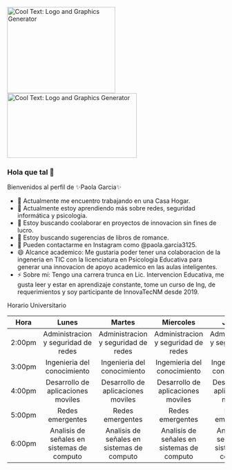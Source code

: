 <a href="https://cdn.discordapp.com" target="_top"><img src="https://cdn.discordapp.com/attachments/774149464680038442/1012531864851988480/unknown.png" width="250" height="200" alt="Cool Text: Logo and Graphics Generator" border="0" /></a>
<a href="https://cdn.discordapp.com" target="_top"><img src="https://cdn.discordapp.com/attachments/774149464680038442/1012536077115985930/unknown.png" width="300" height="150" alt="Cool Text: Logo and Graphics Generator" border="0" /></a>

### Hola que tal 👋

Bienvenidos al perfil de ✨Paola Garcia✨

- 🔭 Actualmente me encuentro trabajando en una Casa Hogar.
- 🌱 Actualmente estoy aprendiendo más sobre redes, seguridad informática y psicologia.
- 👯 Estoy buscando coolaborar en proyectos de innovacion sin fines de lucro.
- 🤔 Estoy buscando sugerencias de libros de romance.
- 💬 Pueden contactarme en Instagram como @paola.garcia3125.
- 😄 Alcance academico: Me gustaria poder tener una colaboracion de la ingeneria en TIC con la licenciatura en Psicologia Educativa para generar una innovacion de apoyo academico en las aulas inteligentes.
- ⚡ Sobre mí: Tengo una carrera trunca en Lic. Intervencion Educativa, me gusta leer y estar en aprendizaje constante, tome un curso de Ing, de requerimientos y soy participante de InnovaTecNM desde 2019.

Horario Universitario

|  Hora  |                    Lunes                   |                   Martes                   |                  Miercoles                 |                   Jueves                   |                   Viernes                  |
|:------:|:------------------------------------------:|:------------------------------------------:|:------------------------------------------:|:------------------------------------------:|:------------------------------------------:|
| 2:00pm | Administracion y seguridad de redes        | Administracion y seguridad de redes        | Administracion y seguridad de redes        | Administracion y seguridad de redes        | Administracion y seguridad de redes        |
| 3:00pm | Ingenieria del conocimiento                | Ingenieria del conocimiento                | Ingemieria del conocimiento                | Ingemieria del conocimiento                |                                            |
| 4:00pm | Desarrollo de aplicaciones moviles         | Desarrollo de aplicaciones moviles         | Desarrollo de aplicaciones moviles         | Desarrollo de aplicaciones moviles         | Desarrollo de aplicaciones moviles         |
| 5:00pm | Redes emergentes                           | Redes emergentes                           | Redes emergentes                           | Redes emergentes                           | Redes emergentes                           |
| 6:00pm | Analisis de señales en sistemas de computo | Analisis de señales en sistemas de computo | Analisis de señales en sistemas de computo | Analisis de señales en sistemas de computo | Analisis de señales en sistemas de computo |
